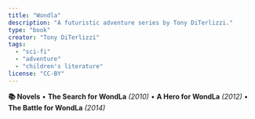 ```yaml
---
title: "Wondla"
description: "A futuristic adventure series by Tony DiTerlizzi."
type: "book"
creator: "Tony DiTerlizzi"
tags:
  - "sci-fi"
  - "adventure"
  - "children's literature"
license: "CC-BY"
---
```


**📚 Novels**
• **The Search for WondLa** _(2010)_
• **A Hero for WondLa** _(2012)_
• **The Battle for WondLa** _(2014)_
